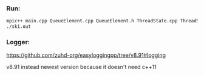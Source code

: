 ### Run:
```bash
mpic++ main.cpp QueueElement.cpp QueueElement.h ThreadState.cpp ThreadState.h easylogging++.h -lpthread -o ski.out
./ski.out
```

### Logger:
https://github.com/zuhd-org/easyloggingpp/tree/v8.91#logging

v8.91 instead newest version because it doesn't need c++11
